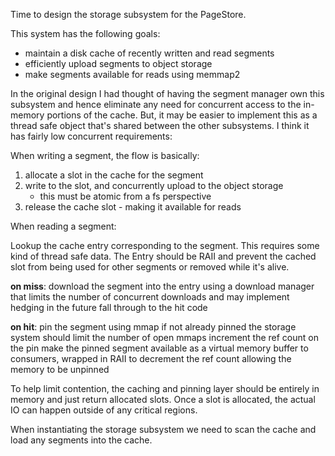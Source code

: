 Time to design the storage subsystem for the PageStore.

This system has the following goals:
- maintain a disk cache of recently written and read segments
- efficiently upload segments to object storage
- make segments available for reads using memmap2

In the original design I had thought of having the segment manager own this subsystem and hence eliminate any need for concurrent access to the in-memory portions of the cache. But, it may be easier to implement this as a thread safe object that's shared between the other subsystems. I think it has fairly low concurrent requirements:

When writing a segment, the flow is basically:
1. allocate a slot in the cache for the segment
2. write to the slot, and concurrently upload to the object storage
   - this must be atomic from a fs perspective
3. release the cache slot - making it available for reads

When reading a segment:

Lookup the cache entry corresponding to the segment. This requires some kind of thread safe data. The Entry should be RAII and prevent the cached slot from being used for other segments or removed while it's alive.

**on miss**:
  download the segment into the entry using a download manager that limits the number of concurrent downloads and may implement hedging in the future
  fall through to the hit code

**on hit**:
  pin the segment using mmap if not already pinned
    the storage system should limit the number of open mmaps
  increment the ref count on the pin
  make the pinned segment available as a virtual memory buffer to consumers, wrapped in RAII to decrement the ref count allowing the memory to be unpinned

To help limit contention, the caching and pinning layer should be entirely in memory and just return allocated slots. Once a slot is allocated, the actual IO can happen outside of any critical regions.

When instantiating the storage subsystem we need to scan the cache and load any segments into the cache.